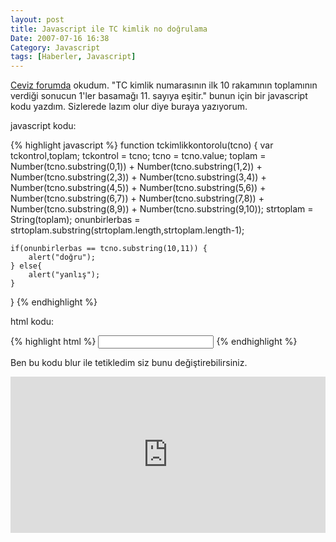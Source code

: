 ```yaml
---
layout: post
title: Javascript ile TC kimlik no doğrulama
Date: 2007-07-16 16:38
Category: Javascript
tags: [Haberler, Javascript]
---
```


[Ceviz forumda][] okudum. "TC kimlik numarasının ilk 10 rakamının
toplamının verdiği sonucun 1'ler basamağı 11. sayıya eşitir." bunun için
bir javascript kodu yazdım. Sizlerede lazım olur diye buraya yazıyorum.

javascript kodu:

{% highlight javascript %}
function tckimlikkontorolu(tcno) {
	var tckontrol,toplam; tckontrol = tcno; tcno = tcno.value; toplam = Number(tcno.substring(0,1)) + Number(tcno.substring(1,2)) +
	Number(tcno.substring(2,3)) + Number(tcno.substring(3,4)) +
	Number(tcno.substring(4,5)) + Number(tcno.substring(5,6)) +
	Number(tcno.substring(6,7)) + Number(tcno.substring(7,8)) +
	Number(tcno.substring(8,9)) + Number(tcno.substring(9,10));
	strtoplam = String(toplam); onunbirlerbas = strtoplam.substring(strtoplam.length,strtoplam.length-1);

	if(onunbirlerbas == tcno.substring(10,11)) {
		alert("doğru");
	} else{
		alert("yanlış");
	}
}
{% endhighlight %}

html kodu:

{% highlight html %}
<input name="tckimlikno" type="text" id="tckimlikno" onblur="tckimlikkontorolu(this);" maxlength="11" />
{% endhighlight %}

Ben bu kodu blur ile tetikledim siz bunu değiştirebilirsiniz.

<iframe scrolling="no" height="250" frameborder="0" style="width: 100%;border: none; overflow: hidden;" allowtransparency="true" data-height="250" src="http://codepen.io/fatihhayri/embed/kfdyH?type=result&amp;height=250" id="cp_embed_hgplm"></iframe>


  [Ceviz forumda]: http://forum.ceviz.net/
